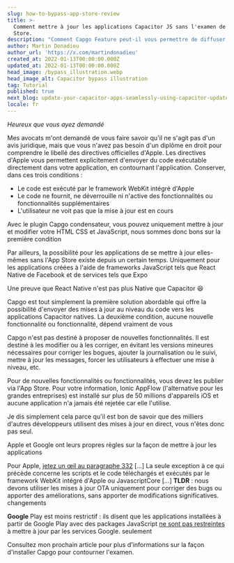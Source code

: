 ```yaml
---
slug: how-to-bypass-app-store-review
title: >-
  Comment mettre à jour les applications Capacitor JS sans l'examen de l'App
  Store.
description: "Comment Capgo Feature peut-il vous permettre de diffuser des mises à jour de code vers des applications iOS Ionic en direct et d'être entièrement conforme aux directives d'Apple\_?"
author: Martin Donadieu
author_url: 'https://x.com/martindonadieu'
created_at: 2022-01-13T00:00:00.000Z
updated_at: 2022-01-13T00:00:00.000Z
head_image: /bypass_illustration.webp
head_image_alt: Capacitor bypass illustration
tag: Tutorial
published: true
next_blog: update-your-capacitor-apps-seamlessly-using-capacitor-updater
locale: fr
---
```


_Heureux que vous ayez demandé_

Mes avocats m'ont demandé de vous faire savoir qu'il ne s'agit pas d'un avis juridique, mais que vous n'avez pas besoin d'un diplôme en droit pour comprendre le libellé des directives officielles d'Apple. Les directives d'Apple vous permettent explicitement d'envoyer du code exécutable directement dans votre application, en contournant l'application. Conserver, dans ces trois conditions :

* Le code est exécuté par le framework WebKit intégré d'Apple
* Le code ne fournit, ne déverrouille ni n'active des fonctionnalités ou fonctionnalités supplémentaires
* L'utilisateur ne voit pas que la mise à jour est en cours

Avec le plugin Capgo condensateur, vous pouvez uniquement mettre à jour et modifier votre HTML CSS et JavaScript, nous sommes donc bons sur la première condition

Par ailleurs, la possibilité pour les applications de se mettre à jour elles-mêmes sans l'App Store existe depuis un certain temps.
Uniquement pour les applications créées à l'aide de frameworks JavaScript tels que React Native de Facebook et de services tels que Expo

Une preuve que React Native n'est pas plus Native que Capacitor 😆

Capgo est tout simplement la première solution abordable qui offre la possibilité d'envoyer des mises à jour au niveau du code vers les applications Capacitor natives.
La deuxième condition, aucune nouvelle fonctionnalité ou fonctionnalité, dépend vraiment de vous

Capgo n'est pas destiné à proposer de nouvelles fonctionnalités. Il est destiné à les modifier ou à les corriger, en évitant les versions mineures nécessaires pour corriger les bogues, ajouter la journalisation ou le suivi, mettre à jour les messages, forcer les utilisateurs à effectuer une mise à niveau, etc.

Pour de nouvelles fonctionnalités ou fonctionnalités, vous devez les publier via l'App Store. Pour votre information, Ionic AppFlow (l'alternative pour les grandes entreprises) est installé sur plus de 50 millions d'appareils iOS et aucune application n'a jamais été rejetée car elle l'utilise.

Je dis simplement cela parce qu'il est bon de savoir que des milliers d'autres développeurs utilisent des mises à jour en direct, vous n'êtes donc pas seul.

Apple et Google ont leurs propres règles sur la façon de mettre à jour les applications

Pour Apple, [jetez un œil au paragraphe 332](https://developerapplecom/programs/information/Apple_Developer_Program_Information_8_12_15pdf/)
\[…\] La seule exception à ce qui précède concerne les scripts et le code téléchargés et exécutés par le framework WebKit intégré d'Apple ou JavascriptCore \[…\] __TLDR__ : nous devons utiliser les mises à jour OTA uniquement pour corriger des bugs ou apporter des améliorations, sans apporter de modifications significatives. changements

__Google__ Play est moins restrictif : ils disent que les applications installées à partir de Google Play avec des packages JavaScript [ne sont pas restreintes](https://supportgooglecom/googleplay/android-developer/answer/9888379/?hl=en) à mettre à jour par les services Google. seulement


Consultez mon prochain article pour plus d'informations sur la façon d'installer Capgo pour contourner l'examen.
